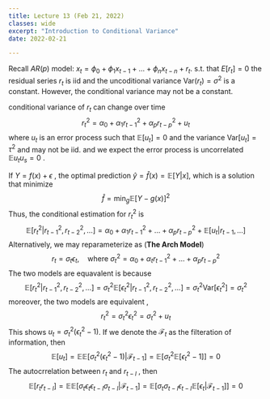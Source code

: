 ```yaml
---
title: Lecture 13 (Feb 21, 2022)
classes: wide
excerpt: "Introduction to Conditional Variance"
date: 2022-02-21

---
```




Recall $AR(p)$ model: $x_t = \phi_0 + \phi_1 x_{t-1} + \dots + \phi_n x_{t-n} + r_t$. s.t. that $E[r_t] = 0$ the residual series $r_t$ is iid and the uncoditional variance $\text{Var}(r_t) = \sigma^2$ is a constant. However, the conditional variance may not be a constant. 

conditional variance of $r_t$ can change over time 
$$
r_t^2 = \alpha_0 + \alpha_1r_{t-1}^2 + \alpha_p r_{t-p}^2 + u_t
$$
where $u_t$ is an error process such that $\mathbb{E}[u_t]=0$ and the variance $\text{Var}[u_t] = \tau^2$ and may not be iid. and we expect the error process is uncorrelated $\mathbb{E}u_tu_s=0$ . 

If $Y = f(x) + \epsilon$ , the optimal prediction $\hat{y} = \hat f(x) = \mathbb{E}[Y|x]$, which is a solution that minimize 
$$
\hat f = \min_g \mathbb{E}[Y- g(x)]^2
$$
Thus, the  conditional estimation for $r_t^2$ is 
$$
\mathbb{E}[r_t^2|r_{t-1}^2,r_{t-2}^2,\dots ] = \alpha_0 + \alpha_1 r_{t-1}^2 + \dots + \alpha_p r_{t-p}^2 + \mathbb{E}[u_t|r_{t-1},\dots]
$$
Alternatively, we may reparameterize as (**The Arch Model**)
$$
r_t = \sigma_t \epsilon_t , \quad \text{where }\sigma_t^2 = \alpha_0 + \alpha_t r_{t-1}^2 + \dots + \alpha_pr_{t-p}^2
$$
The two models are equavalent is because 
$$
\mathbb{E} [ r_t^2 | r_{t-1}^2,r_{t-2}^2,\dots] = \sigma_t^2 \mathbb{E}[\epsilon_t^2|r_{t-1}^2,r_{t-2}^2,\dots ] = \sigma_t^2 \text{Var}[\epsilon_t^2] = \sigma_t^2
$$
moreover, the two models are equivalent , 
$$
r_t^2 = \sigma_t^2\epsilon_t^2 = \sigma_t^2 + u_t
$$
This shows $u_t = \sigma_t^2(\epsilon_t^2 -1)$. If we denote the $\mathcal{F}_t$ as the filteration of information, then 
$$
\mathbb{E}[u_t] =\mathbb{E}\mathbb{E}[\sigma_t^2(\epsilon_t^2-1)|\mathcal F_{t-1}] = \mathbb{E}[\sigma_t^2\mathbb{E}[\epsilon_t^2-1]] = 0
$$
The autocrrelation between $r_t$ and $r_{t-l}$ , then 
$$
\mathbb{E}[r_tr_{t-l}] = \mathbb{E} \mathbb{E} [\sigma_t\epsilon_{t}\epsilon_{t-l}\sigma_{t-l}| \mathcal{F}_{t-1}] = \mathbb{E}[\sigma_t\sigma_{t-l} \epsilon_{t-l} \mathbb{E}[\epsilon_t | \mathcal{F}_{t-1}]] = 0
$$

